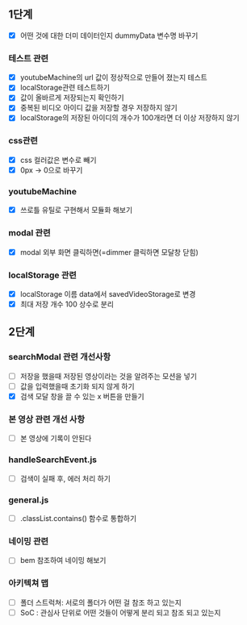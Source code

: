 ## 1단계

- [x] 어떤 것에 대한 더미 데이터인지 dummyData 변수명 바꾸기

### 테스트 관련

- [x] youtubeMachine의 url 값이 정상적으로 만들어 졌는지 테스트
- [x] localStorage관련 테스트하기
- [x] 값이 올바르게 저장되는지 확인하기
- [x] 중복된 비디오 아이디 값을 저장할 경우 저장하지 않기
- [x] localStorage의 저장된 아이디의 개수가 100개라면 더 이상 저장하지 않기

### css관련

- [x] css 컬러값은 변수로 빼기
- [x] 0px -> 0으로 바꾸기

### youtubeMachine

- [x] 쓰로틀 유틸로 구현해서 모듈화 해보기

### modal 관련

- [x] modal 외부 화면 클릭하면(=dimmer 클릭하면 모달창 닫힘)

### localStorage 관련

- [x] localStorage 이름 data에서 savedVideoStorage로 변경
- [x] 최대 저장 개수 100 상수로 분리

## 2단계

### searchModal 관련 개선사항

- [ ] 저장을 했을때 저장된 영상이라는 것을 알려주는 모션을 넣기
- [ ] 값을 입력했을때 초기화 되지 않게 하기
- [x] 검색 모달 창을 끌 수 있는 x 버튼을 만들기

### 본 영상 관련 개선 사항

- [ ] 본 영상에 기록이 안된다

### handleSearchEvent.js

- [ ] 검색이 실패 후, 에러 처리 하기

### general.js

- [ ] .classList.contains() 함수로 통합하기

### 네이밍 관련

- [ ] bem 참조하여 네이밍 해보기

### 아키텍쳐 맵

- [ ] 폴더 스트럭쳐: 서로의 폴더가 어떤 걸 참조 하고 있는지
- [ ] SoC : 관심사 단위로 어떤 것들이 어떻게 분리 되고 참조 되고 있는지
